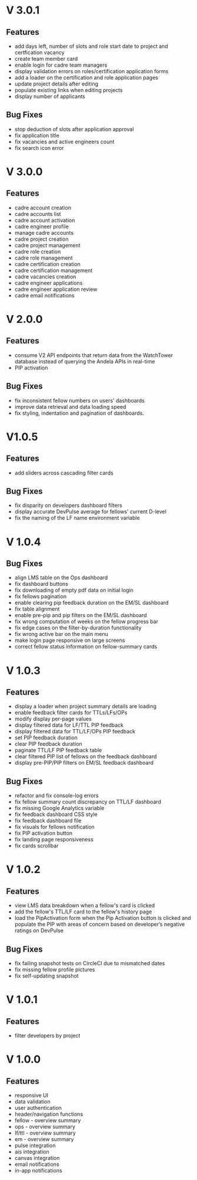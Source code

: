 # V 3.0.1

## Features
- add days left, number of slots and role start date to project and certfication vacancy
- create team member card
- enable login for cadre team managers
- display validation errors on roles/certification application forms
- add a loader on the certification and role application pages
- update project details after editing
- populate existing links when editing projects
- display number of applicants

## Bug Fixes
- stop deduction of slots after application approval
- fix application title
- fix vacancies and active engineers count
- fix search icon error

# V 3.0.0

## Features

- cadre account creation
- cadre accounts list
- cadre account activation
- cadre engineer profile
- manage cadre accounts
- cadre project creation
- cadre project management
- cadre role creation
- cadre role management
- cadre certification creation
- cadre certification management
- cadre vacancies creation
- cadre engineer applications
- cadre engineer application review
- cadre email notifications


# V 2.0.0

## Features

- consume V2 API endpoints that return data from the WatchTower database instead of querying the Andela APIs in real-time
- PIP activation

## Bug Fixes

- fix inconsistent fellow numbers on users' dashboards
- improve data retrieval and data loading speed
- fix styling, indentation and pagination of dashboards.


# V1.0.5

## Features

- add sliders across cascading filter cards

## Bug Fixes

- fix disparity on developers dashboard filters
- display accurate DevPulse average for fellows' current D-level
- fix the naming of the LF name environment variable

# V 1.0.4

## Bug Fixes

- align LMS table on the Ops dashboard
- fix dashboard buttons
- fix downloading of empty pdf data on initial login
- fix fellows pagination
- enable clearing pip feedback duration on the EM/SL dashboard
- fix table alignment
- enable pre-pip and pip filters on the EM/SL dashboard
- fix wrong computation of weeks on the fellow progress bar
- fix edge cases on the filter-by-duration functionality
- fix wrong active bar on the main menu
- make login page responsive on large screens
- correct fellow status information on fellow-summary cards

# V 1.0.3

## Features

- display a loader when project summary details are loading
- enable feedback filter cards for TTLs/LFs/OPs
- modify display per-page values
- display filtered data for LF/TTL PIP feedback
- display filtered data for TTL/LF/OPs PIP feedback
- set PIP feedback duration
- clear PIP feedback duration
- paginate TTL/LF PIP feedback table
- clear filtered PIP list of fellows on the feedback dashboard
- display pre-PIP/PIP filters on EM/SL feedback dashboard

## Bug Fixes

- refactor and fix console-log errors
- fix fellow summary count discrepancy on TTL/LF dashboard
- fix missing Google Analytics variable
- fix feedback dashboard CSS style
- fix feedback dashboard file
- fix visuals for fellows notification
- fix PIP activation button
- fix landing page responsiveness
- fix cards scrollbar

# V 1.0.2

## Features

- view LMS data breakdown when a fellow's card is clicked
- add the fellow's TTL/LF card to the fellow's history page
- load the PipActivation form when the Pip Activation button is clicked and populate the PIP with areas of concern based on developer’s negative ratings on DevPulse

## Bug Fixes

- fix failing snapshot tests on CircleCI due to mismatched dates
- fix missing fellow profile pictures
- fix self-updating snapshot


# V 1.0.1

## Features

- filter developers by project


# V 1.0.0

## Features

- responsive UI
- data validation
- user authentication
- header/navigation functions
- fellow - overview summary
- ops - overview summary
- lf/ttl - overview summary
- em - overview summary
- pulse integration
- ais integration
- canvas integration
- email notifications
- in-app notifications
